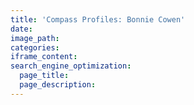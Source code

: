 ```yaml
---
title: 'Compass Profiles: Bonnie Cowen'
date:
image_path:
categories:
iframe_content:
search_engine_optimization:
  page_title:
  page_description:
---
```

